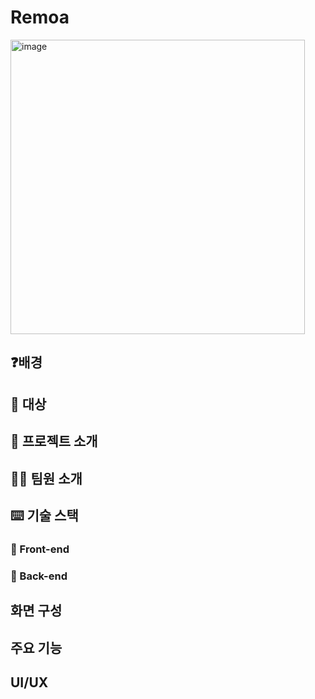 # Remoa

<img width="471" alt="image" src="https://user-images.githubusercontent.com/64712993/230924674-6cb31e47-9b47-4a1e-ad09-ff02a53f5cf0.png">

## ❓배경


## 👥 대상


## 📖 프로젝트 소개


## 🧑‍💻 팀원 소개


## ⌨️ 기술 스택

### 💫 Front-end

### 💫 Back-end


## 화면 구성

## 주요 기능

## UI/UX
